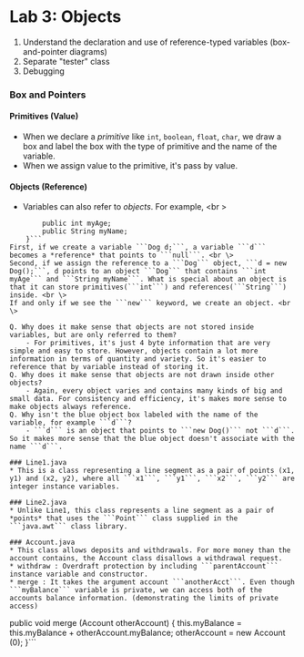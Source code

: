 Lab 3: Objects
===
1. Understand the declaration and use of reference-typed variables (box-and-pointer diagrams)
2. Separate "tester" class
3. Debugging

### Box and Pointers
#### Primitives (Value)
* When we declare a *primitive* like ```int```, ```boolean```, ```float```, ```char```, we draw a box and label the box with the type of primitive and the name of the variable.
* When we assign value to the primitive, it's pass by value. 

#### Objects (Reference)
* Variables can also refer to *objects*. For example, <br \>
``` public class Dog {
        public int myAge;
        public String myName;
    }```
First, if we create a variable ```Dog d;```, a variable ```d``` becomes a *reference* that points to ```null```. <br \>
Second, if we assign the reference to a ```Dog``` object, ```d = new Dog();```, d points to an object ```Dog``` that contains ```int myAge``` and ```String myName```. What is special about an object is that it can store primitives(```int```) and references(```String```) inside. <br \>
If and only if we see the ```new``` keyword, we create an object. <br \>

Q. Why does it make sense that objects are not stored inside variables, but are only referred to them?
    - For primitives, it's just 4 byte information that are very simple and easy to store. However, objects contain a lot more information in terms of quantity and variety. So it's easier to reference that by variable instead of storing it.
Q. Why does it make sense that objects are not drawn inside other objects?
    - Again, every object varies and contains many kinds of big and small data. For consistency and efficiency, it's makes more sense to make objects always reference.
Q. Why isn't the blue object box labeled with the name of the variable, for example ```d```?
    - ```d``` is an object that points to ```new Dog()``` not ```d```. So it makes more sense that the blue object doesn't associate with the name ```d```.

### Line1.java
* This is a class representing a line segment as a pair of points (x1, y1) and (x2, y2), where all ```x1```, ```y1```, ```x2```, ```y2``` are integer instance variables.

### Line2.java
* Unlike Line1, this class represents a line segment as a pair of *points* that uses the ```Point``` class supplied in the ```java.awt``` class library.

### Account.java
* This class allows deposits and withdrawals. For more money than the account contains, the Account class disallows a withdrawal request.
* withdraw : Overdraft protection by including ```parentAccount``` instance variable and constructor.
* merge : It takes the argument account ```anotherAcct```. Even though ```myBalance``` variable is private, we can access both of the accounts balance information. (demonstrating the limits of private access)

```
public void merge (Account otherAccount) {
    this.myBalance = this.myBalance + otherAccount.myBalance;
    otherAccount = new Account (0);
}```